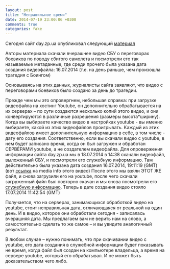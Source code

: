 ```yaml
---
layout: post
title: "Неправильное время"
date: 2014-07-19 23:00:06 +0300
comments: true
categories: fake
---
```


Сегодня сайт day.zp.ua опубликовал следующий [материал](http://day.zp.ua/news/38651.html)

Авторы материала скачали вчерашнее видео СБУ о переговорах боевиков по поводу сбитого самолета и посмотрели его так называемые метаданные, где среди прочего была указана дата создания видеофайла: 16.07.2014 (т.е. на день раньше, чем произошла трагедия с Боингом) 

Основываясь на этих данных, журналисты сайта заявляют, что видео с переговорами боевиков было создано за день до трагедии.


Прежде чем мы это опровергнем, небольшая справка:
при загрузке видеофайла на хостинг Youtube, он дополнительно обрабатывается на их серверах – по сути создаются несколько копий этого видео, и они конвертируются в различные разрешения (размеры высота*ширину). Когда вы выбираете качество видео в настройках youtube - вы именно выбираете, какой из этих видеофайлов проигрывать. Каждый из этих видеофайлов имеет дополнительную информацию в себе, в том числе - дату его создания. Соответственно, если вы скачали видео с youtube, в нем будет записано время, когда он был загружен и обработан СЕРВЕРАМИ youtube, а не создателем видеофайла.
Для опровержения информации сайта day.zp.ua мы в 18.07.2014 в 14:38 скачали видеофайл, выложенный СБУ, и посмотрели его служебную информацию. Там действительно была указана дата создания 16.07.2014, 19:11:19 (GMT) 
(вот [ссылка](https://gist.github.com/balbeko/86de3f5ea7d7001f7abc) на media info этого видео)
После этого мы взяли ЭТОТ ЖЕ файл, и снова загрузили его на youtube, после чего скачали загруженный файл был повторно скачан и мы снова посмотрели его [служебную информацию](https://gist.github.com/balbeko/86de3f5ea7d7001f7abc).
Теперь в дате создания видео стояло 17.07.2014 11:42:54 (GMT)


Получается, что на серверах, занимающихся обработкой видео на youtube, стоит неправильная дата, отличающаяся от реальной на один день. И в видео, которое они обработали сегодня - записалась вчерашняя дата.
Мы предлагаем вам не верить нам на слово, а самостоятельно сделать то же самое – и вы увидите аналогичный результат.


В любом случае – нужно понимать, что при скачивании видео с youtube, его дата создания в служебной информации будет показывать не время, когда файл был создан на компьютере владельца, а время на сервере youtube, который его обрабатывал. И не может быть доказательством чего либо.
